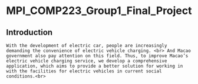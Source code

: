 # MPI_COMP223_Group1_Final_Project
## Introduction
    With the development of electric car, people are increasingly demanding the convenience of electric vehicle charging. <br> And Macao government also pay attention on this field. Thus, to improve Macao’s electric vehicle charging service, we develop a comprehensive application, which aims to provide a better solution for working in with the facilities for electric vehicles in current social conditions.<br>
    
